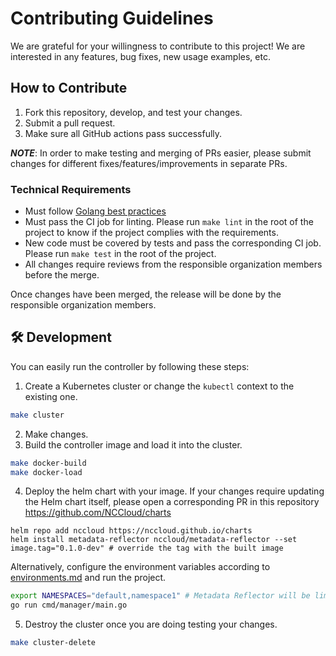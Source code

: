 # Contributing Guidelines

We are grateful for your willingness to contribute to this project! We are interested in any features, bug fixes, new usage examples, etc.

## How to Contribute

1. Fork this repository, develop, and test your changes.
2. Submit a pull request.
3. Make sure all GitHub actions pass successfully.

***NOTE***: In order to make testing and merging of PRs easier, please submit changes for different fixes/features/improvements in separate PRs.

### Technical Requirements

* Must follow [Golang best practices](https://go.dev/doc/effective_go)
* Must pass the CI job for linting. Please run `make lint` in the root of the project to know if the project complies with the requirements.
* New code must be covered by tests and pass the corresponding CI job. Please run `make test` in the root of the project.
* All changes require reviews from the responsible organization members before the merge.

Once changes have been merged, the release will be done by the responsible organization members.

## 🛠 Development

You can easily run the controller by following these steps:

1) Create a Kubernetes cluster or change the `kubectl` context to the existing one.

```bash
make cluster
```

2) Make changes.
3) Build the controller image and load it into the cluster.

```bash
make docker-build
make docker-load
```

4) Deploy the helm chart with your image. If your changes require updating the Helm chart itself, please open a corresponding PR in this repository https://github.com/NCCloud/charts

```
helm repo add nccloud https://nccloud.github.io/charts
helm install metadata-reflector nccloud/metadata-reflector --set image.tag="0.1.0-dev" # override the tag with the built image
```

Alternatively, configure the environment variables according to [environments.md](environments.md) and run the project.

```bash
export NAMESPACES="default,namespace1" # Metadata Reflector will be limited to these namespaces
go run cmd/manager/main.go
```

5) Destroy the cluster once you are doing testing your changes.

```bash
make cluster-delete
```
